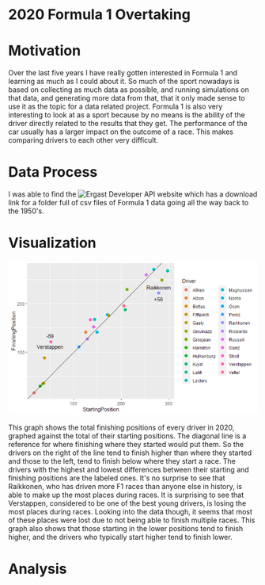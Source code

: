# 2020 Formula 1 Overtaking
# Motivation
Over the last five years I have really gotten interested in Formula 1 and learning as much as I could about it. So much of the sport nowadays is based on collecting as much data as possible, and running simulations on that data, and generating more data from that, that it only made sense to use it as the topic for a data related project. Formula 1 is also very interesting to look at as a sport because by no means is the ability of the driver directly related to the results that they get. The performance of the car usually has a larger impact on the outcome of a race. This makes comparing drivers to each other very difficult.
# Data Process
I was able to find the ![Ergast Developer API](http://ergast.com/mrd/) website which has a download link for a folder full of csv files of Formula 1 data going all the way back to the 1950's. 
# Visualization
![2020 Formula 1 Grid Position vs. Finishing Position](https://github.com/IBancroft/Personal-Dataset/blob/main/drivers2.png?raw=true)

This graph shows the total finishing positions of every driver in 2020, graphed against the total of their starting positions. The diagonal line is a reference for where finishing where they started would put them. So the drivers on the right of the line tend to finish higher than where they started and those to the left, tend to finish below where they start a race. The drivers with the highest and lowest differences between their starting and finishing positions are the labeled ones. It's no surprise to see that Raikkonen, who has driven more F1 races than anyone else in history, is able to make up the most places during races. It is surprising to see that Verstappen, considered to be one of the best young drivers, is losing the most places during races. Looking into the data though, it seems that most of these places were lost due to not being able to finish multiple races. This graph also shows that those starting in the lower positions tend to finish higher, and the drivers who typically start higher tend to finish lower.
# Analysis
